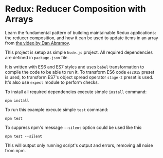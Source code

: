 # Redux: Reducer Composition with Arrays
Learn the fundamental pattern of building maintainable Redux applications: the reducer composition, and how it can be used to update items in an array from [the video by Dan Abramov](https://egghead.io/lessons/javascript-redux-reducer-composition-with-arrays).

This project is setup as simple `Node.js` project. All required dependencies are defined in `package.json` file. 

It is written with ES6 and ES7 styles and uses `babel` transformation to compile the code to be able to run it. To transform ES6 code `es2015` preset is used, to transform ES7's object spread operator `stage-2` preset is used. It's also use `expect` module to perform checks.

To install all required dependencies execute simple `install` command:

	npm install
	
To run this example execute simple `test` command:

	npm test

To suppress npm's message `--silent` option could be used like this:

	npm test --silent

This will output only running script's output and errors, removing all noise from npm.